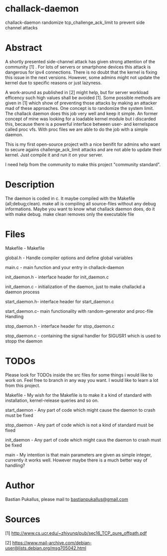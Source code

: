 # challack-daemon
challack-daemon randomize tcp_challenge_ack_limit to prevent side channel attacks

# Abstract
A shortly presented side-channel attack has given strong attention of the community [1] . For lots of servers or smartphone devices this attack is dangerous for ipv4 connections. There is no doubt that the kernel is fixing this issue in the next versions. However, some admins might not update the kernel due to specific reasons or just lazyness. 

A work-around as published in [2] might help, but for server workload efficency such high values shall be avoided [1]. Some possible methods are given in [1] which show of preventing those attacks by making an attacker mad of these approaches. One concept is to randomize the system limit. The challack daemon does this job very well and keep it simple. An former concept of mine was looking for a loadable kernel module but i discarded this, because there is a powerful interface between user- and kernelspace called proc vfs. With proc files we are able to do the job with a simple daemon.

This is my first open-source project with a nice benifit for admins who want to secure agains challenge_ack_limit attacks and are not able to update their kernel. Just compile it and run it on your server.

I need help from the community to make this project "community standard".

# Description

The daemon is coded in c. It maybe compiled with the Makefile (all;debug;clean). make all is compiling all source-files without any debug informations. Maybe you want to know what challack daemon does, do it with make debug. make clean removes only the executable file

# Files

Makefile      - Makefile

global.h      - Handle compiler options and define global variables

main.c        - main function and your entry in challack-daemon

init_daemon.h - interface header for init_daemon.c

init_daemon.c - initialization of the daemon, just to make challackd a daemon process

start_daemon.h- interface header for start_daemon.c

start_daemon.c- main functionality with random-generator and proc-file Handling

stop_daemon.h - interface header for stop_daemon.c

stop_daemon.c - containing the signal handler for SIGUSR1 which is used to stopp the daemon

# TODOs

Please look for TODOs inside the src files for some things i would like to work on. Feel free to branch in any way you want.
I would like to learn a lot from this project. 

Makefile	-
My wish for the Makefile is to make it a kind of standard with installation, kernel-release queries and so on.

start_daemon	-
Any part of code which might cause the daemon to crash must be fixed

stop_daemon	-
Any part of code which is not a kind of standard must be fixed

init_daemon	-
Any part of code which might caus the daemon to crash must be fixed

main	-
My intention is that main parameters are given as simple integer, currently it works well. However maybe there is a much better way of handling?

# Author

Bastian Pukallus, please mail to bastianpukallus@gmail.com

# Sources

[1] http://www.cs.ucr.edu/~zhiyunq/pub/sec16_TCP_pure_offpath.pdf

[2] https://www.mail-archive.com/debian-user@lists.debian.org/msg705042.html
